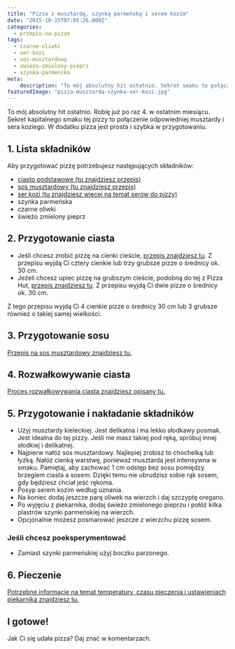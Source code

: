 ```yaml
---
title: "Pizza z musztardą, szynką parmeńską i serem kozim"
date: "2015-10-15T07:05:26.000Z"
categories: 
  - przepis-na-pizze
tags: 
  - czarne-oliwki
  - ser-kozi
  - sos-musztardowy
  - swiezo-zmielony-pieprz
  - szynka-parmenska
meta: 
    description: "To mój absolutny hit ostatnio. Sekret smaku to połączenie odpowiedniej musztardy i sera koziego. W dodatku pizza jest prosta i szybka w przygotowaniu."
featuredImage: "pizza-musztarda-szynka-ser-kozi.jpg"
---
```


To mój absolutny hit ostatnio. Robię już po raz 4. w ostatnim miesiącu. Sekret kapitalnego smaku tej pizzy to połączenie odpowiedniej musztardy i sera koziego. W dodatku pizza jest prosta i szybka w przygotowaniu.

## 1\. Lista składników

Aby przygotować pizzę potrzebujesz następujących składników:

- <a title="Przepis na ciasto podstawowe" href="/przepis-na-ciasto-na-pizze/">ciasto podstawowe (tu znajdziesz przepis)</a>
- <a title="Przepis na sos z suszonych pomidorów" href="/sos-musztardowy/">sos musztardowy (tu znajdziesz przepis)</a>
- <a title="Ser do pizzy" href="/jaki-ser-wybrac-do-pizzy/">ser kozi (tu znajdziesz więcej na temat serów do pizzy)</a>
- szynka parmeńska
- czarne oliwki
- świeżo zmielony pieprz

## 2\. Przygotowanie ciasta

- Jeśli chcesz zrobić pizzę na cienki cieście, <a title="Przepis na ciasto podstawowe" href="/przepis-na-ciasto-na-pizze/">przepis znajdziesz tu</a>. Z przepisu wyjdą Ci cztery cienkie lub trzy grubsze pizze o średnicy ok. 30 cm.
- Jeżeli chcesz upiec pizzę na grubszym cieście, podobną do tej z Pizza Hut, <a title="Przepis na pizzę na grubym cieście" href="/jak-zrobic-ciasto-na-pizze-jak-w-pizza-hut/">przepis znajdziesz tu</a>. Z przepisu wyjdą Ci dwie pizze o średnicy ok. 30 cm.

Z tego przepisu wyjdą Ci 4 cienkie pizze o średnicy 30 cm lub 3 grubsze również o takiej samej wielkości.

## 3\. Przygotowanie sosu

<a title="Przepis na sos musztardowy" href="/sos-musztardowy/">Przepis na sos musztardowy znajdziesz tu.</a>

## 4\. Rozwałkowywanie ciasta

<a title="Rozwałkowywanie ciasta" href="/jak-walkowac-ciasto-pizzy/">Proces rozwałkowywania ciasta znajdziesz opisany tu.</a>

## 5\. Przygotowanie i nakładanie składników

- Użyj musztardy kieleckiej. Jest delikatna i ma lekko słodkawy posmak. Jest idealna do tej pizzy. Jeśli nie masz takiej pod ręką, spróbuj innej słodkiej i delikatnej.
- Najpierw nałóż sos musztardowy. Najlepiej zrobisz to chochelką lub łyżką. Nałóż cienką warstwę, ponieważ musztarda jest intensywna w smaku. Pamiętaj, aby zachować 1 cm odstęp bez sosu pomiędzy brzegiem ciasta a sosem. Dzięki temu nie ubrudzisz sobie rąk sosem, gdy będziesz chciał jeść rękoma.
- Posyp serem kozim według uznania.
- Na koniec dodaj jeszcze parę oliwek na wierzch i daj szczyptę oregano.
- Po wyjęciu z piekarnika, dodaj świeżo zmielonego pieprzu i połóż kilka plastrów szynki parmeńskiej na wierzch.
- Opcjonalnie możesz posmarować jeszcze z wierzchu pizzę sosem.

### Jeśli chcesz poeksperymentować

- Zamiast szynki parmeńskiej użyj boczku parzonego.

## 6\. Pieczenie

<a title="Jak ustawić piekarnik do pieczenia pizzy" href="/jak-ustawic-piekarnik-pieczenia-pizzy/">Potrzebne informacje na temat temperatury, czasu pieczenia i ustawieniach piekarnika znajdziesz tu.</a>

## I gotowe!

Jak Ci się udała pizza? Daj znać w komentarzach.
